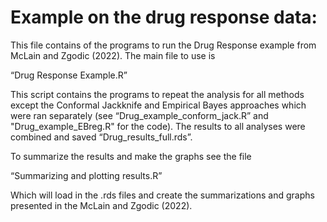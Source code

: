 # Example on the drug response data:
This file contains of the programs to run the Drug Response example from McLain and Zgodic (2022).  The main file to use is 

“Drug Response Example.R”

This script contains the programs to repeat the analysis for all methods except the Conformal Jackknife and Empirical Bayes approaches which were ran separately (see “Drug_example_conform_jack.R” and "Drug_example_EBreg.R" for the code).  The results to all analyses were combined and saved “Drug_results_full.rds”.  

To summarize the results and make the graphs see the file

“Summarizing and plotting results.R”

Which will load in the .rds files and create the summarizations and graphs presented in the McLain and Zgodic (2022).
